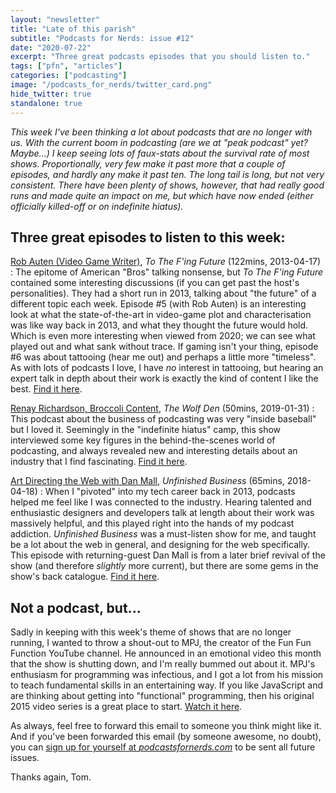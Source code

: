```yaml
---
layout: "newsletter"
title: "Late of this parish"
subtitle: "Podcasts for Nerds: issue #12"
date: "2020-07-22"
excerpt: "Three great podcasts episodes that you should listen to."
tags: ["pfn", "articles"]
categories: ["podcasting"]
image: "/podcasts_for_nerds/twitter_card.png"
hide_twitter: true
standalone: true
---
```


_This week I've been thinking a lot about podcasts that are no longer with us. With the current boom in podcasting (are we at "peak podcast" yet? Maybe...) I keep seeing lots of faux-stats about the survival rate of most shows. Proportionally, very few make it past more that a couple of episodes, and hardly any make it past ten. The long tail is long, but not very consistent. There have been plenty of shows, however, that had really good runs and made quite an impact on me, but which have now ended (either officially killed-off or on indefinite hiatus)._

## Three great episodes to listen to this week:

[Rob Auten (Video Game Writer)](https://www.rocketjump.com/podcasts#tothefnfuture), _To The F'ing Future_ (122mins, 2013-04-17)
: The epitome of American "Bros" talking nonsense, but _To The F'ing Future_ contained some interesting discussions (if you can get past the host's personalities). They had a short run in 2013, talking about "the future" of a different topic each week. Episode #5 (with Rob Auten) is an interesting look at what the state-of-the-art in video-game plot and characterisation was like way back in 2013, and what they thought the future would hold. Which is even more interesting when viewed from 2020; we can see what played out and what sank without trace. If gaming isn't your thing, episode #6 was about tattooing (hear me out) and perhaps a little more "timeless". As with lots of podcasts I love, I have _no_ interest in tattooing, but hearing an expert talk in depth about their work is exactly the kind of content I like the best. [Find it here](https://www.rocketjump.com/podcasts#tothefnfuture).

[Renay Richardson, Broccoli Content](https://www.earwolf.com/episode/renay-richardson-broccoli-content/), _The Wolf Den_ (50mins, 2019-01-31)
: This podcast about the business of podcasting was very "inside baseball" but I loved it. Seemingly in the "indefinite hiatus" camp, this show interviewed some key figures in the behind-the-scenes world of podcasting, and always revealed new and interesting details about an industry that I find fascinating. [Find it here](https://www.earwolf.com/episode/renay-richardson-broccoli-content/).

[Art Directing the Web with Dan Mall](http://www.unfinished.bz/124), _Unfinished Business_ (65mins, 2018-04-18)
: When I "pivoted" into my tech career back in 2013, podcasts helped me feel like I was connected to the industry. Hearing talented and enthusiastic designers and developers talk at length about their work was massively helpful, and this played right into the hands of my podcast addiction. _Unfinished Business_ was a must-listen show for me, and taught be a lot about the web in general, and designing for the web specifically. This episode with returning-guest Dan Mall is from a later brief revival of the show (and therefore _slightly_ more current), but there are some gems in the show's back catalogue. [Find it here](http://www.unfinished.bz/124).

## Not a podcast, but...

Sadly in keeping with this week's theme of shows that are no longer running, I wanted to throw a shout-out to MPJ, the creator of the Fun Fun Function YouTube channel. He announced in an emotional video this month that the show is shutting down, and I'm really bummed out about it. MPJ's enthusiasm for programming was infectious, and I got a lot from his mission to teach fundamental skills in an entertaining way. If you like JavaScript and are thinking about getting into "functional" programming, then his original 2015 video series is a great place to start. [Watch it here](https://www.youtube.com/watch?v=BMUiFMZr7vk&list=PL0zVEGEvSaeEd9hlmCXrk5yUyqUag-n84).

As always, feel free to forward this email to someone you think might like it. And if you've been forwarded this email (by someone awesome, no doubt), you can [sign up for yourself at _podcastsfornerds.com_](https://podcastsfornerds.com/) to be sent all future issues.

Thanks again,
Tom.
